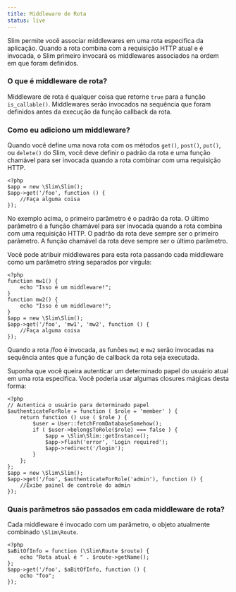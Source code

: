 ```yaml
---
title: Middleware de Rota
status: live
---
```


Slim permite você associar middlewares em uma rota especifica da aplicação. Quando a rota combina com a requisição HTTP
atual e é invocada, o Slim primeiro invocará os middlewares associados na ordem em que foram definidos.

### O que é middleware de rota?

Middleware de rota é qualquer coisa que retorne `true` para a função `is_callable()`. Middlewares serão invocados
na sequência que foram definidos antes da execução da função callback da rota.

### Como eu adiciono um middleware?

Quando você define uma nova rota com os métodos `get()`, `post()`, `put()`, ou `delete()` do Slim, você deve definir
o padrão da rota e uma função chamável para ser invocada quando a rota combinar com uma requisição HTTP.

    <?php
    $app = new \Slim\Slim();
    $app->get('/foo', function () {
        //Faça alguma coisa
    });

No exemplo acima, o primeiro parâmetro é o padrão da rota. O último parâmetro é a função chamável para ser invocada
quando a rota combina com uma requisição HTTP. O padrão da rota deve sempre ser o primeiro parâmetro. A função chamável
da rota deve sempre ser o último parâmetro.

Você pode atribuir middlewares para esta rota passando cada middleware como um parâmetro string separados por vírgula:

    <?php
    function mw1() {
        echo "Isso é um middleware!";
    }
    function mw2() {
        echo "Isso é um middleware!";
    }
    $app = new \Slim\Slim();
    $app->get('/foo', 'mw1', 'mw2', function () {
        //Faça alguma coisa
    });

Quando a rota /foo é invocada, as funões `mw1` e `mw2` serão invocadas na sequência antes que a função de callback
da rota seja executada.

Suponha que você queira autenticar um determinado papel do usuário atual em uma rota especifica. Você poderia usar
algumas closures mágicas desta forma:

    <?php
    // Autentica o usuário para determinado papel
    $authenticateForRole = function ( $role = 'member' ) {
        return function () use ( $role ) {
            $user = User::fetchFromDatabaseSomehow();
            if ( $user->belongsToRole($role) === false ) {
                $app = \Slim\Slim::getInstance();
                $app->flash('error', 'Login required');
                $app->redirect('/login');
            }
        };
    };
    $app = new \Slim\Slim();
    $app->get('/foo', $authenticateForRole('admin'), function () {
        //Exibe painel de controle do admin
    });

### Quais parâmetros são passados em cada middleware de rota?

Cada middleware é invocado com um parâmetro, o objeto atualmente combinado `\Slim\Route`.

    <?php
    $aBitOfInfo = function (\Slim\Route $route) {
        echo "Rota atual é " . $route->getName();
    };
    $app->get('/foo', $aBitOfInfo, function () {
        echo "foo";
    });
